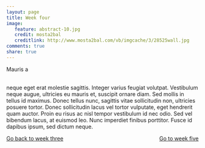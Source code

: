 ```yaml
---
layout: page 
title: Week four 
image: 
   feature: abstract-10.jpg
   credit: mosta2bal
   creditlink: http://www.mosta2bal.com/vb/imgcache/3/28525wall.jpg
comments: true
share: true 
---
```


Mauris a 

<br>neque eget erat molestie sagittis. Integer varius feugiat volutpat. Vestibulum neque augue, ultricies eu mauris et, suscipit ornare diam. Sed mollis in tellus id maximus. Donec tellus nunc, sagittis vitae sollicitudin non, ultricies posuere tortor. Donec sollicitudin lacus vel tortor vulputate, eget hendrerit quam auctor. Proin eu risus ac nisl tempor vestibulum id nec odio. Sed vel bibendum lacus, at euismod leo. Nunc imperdiet finibus porttitor. Fusce id dapibus ipsum, sed dictum neque. 







<div style="float: left"> 
<a href="{{ site.url }}/retail/project/week-3/" class="btn">Go back to week three</a>
</div>

<div style="float: right"> 
<a href="{{ site.url }}/retail/project/week-5/" class="btn">Go to week five</a>
</div>